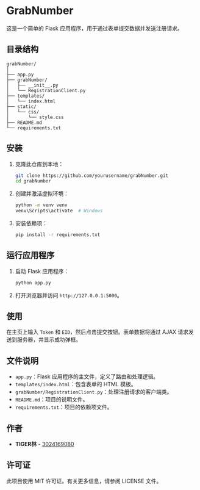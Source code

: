 # GrabNumber

这是一个简单的 Flask 应用程序，用于通过表单提交数据并发送注册请求。

## 目录结构

```
grabNumber/
│
├── app.py
├── grabNumber/
│   ├── __init__.py
│   └── RegistrationClient.py
├── templates/
│   └── index.html
├── static/
│   └── css/
│       └── style.css
├── README.md
└── requirements.txt
```

## 安装

1. 克隆此仓库到本地：

    ```bash
    git clone https://github.com/yourusername/grabNumber.git
    cd grabNumber
    ```

2. 创建并激活虚拟环境：

    ```bash
    python -m venv venv
    venv\Scripts\activate  # Windows
    ```

3. 安装依赖项：

    ```bash
    pip install -r requirements.txt
    ```

## 运行应用程序

1. 启动 Flask 应用程序：

    ```bash
    python app.py
    ```

2. 打开浏览器并访问 `http://127.0.0.1:5000`。

## 使用

在主页上输入 `Token` 和 `EID`，然后点击提交按钮。表单数据将通过 AJAX 请求发送到服务器，并显示成功弹框。

## 文件说明

- `app.py`：Flask 应用程序的主文件，定义了路由和处理逻辑。
- `templates/index.html`：包含表单的 HTML 模板。
- `grabNumber/RegistrationClient.py`：处理注册请求的客户端类。
- `README.md`：项目的说明文件。
- `requirements.txt`：项目的依赖项文件。

## 作者

- **TIGER林** - [3024169080](https://github.com/3024169080)

## 许可证

此项目使用 MIT 许可证。有关更多信息，请参阅 LICENSE 文件。